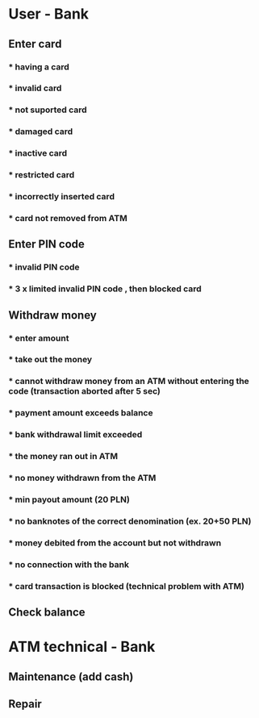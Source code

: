 # User - Bank
## Enter card
### * having a card      
### * invalid card
### * not suported card
### * damaged card
### * inactive card
### * restricted card
### * incorrectly inserted card
### * card not removed from ATM

## Enter PIN code

### * invalid PIN code
### * 3 x limited invalid PIN code , then blocked card

## Withdraw money
### * enter amount 
### * take out the money
### * cannot withdraw money from an ATM without entering the code (transaction aborted after 5 sec)
### * payment amount exceeds balance
### * bank withdrawal limit exceeded
### * the money ran out in ATM
### * no money withdrawn from the ATM
### * min payout amount (20 PLN)
### * no banknotes of the correct denomination (ex. 20+50 PLN)
### * money debited from the account but not withdrawn
### * no connection with the bank
### * card transaction is blocked (technical problem with ATM)

## Check balance

# ATM technical - Bank
## Maintenance (add cash)

## Repair